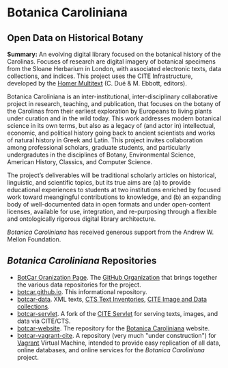 # Botanica Caroliniana

## Open Data on Historical Botany

**Summary:** An evolving digital library focused on the botanical history of the Carolinas. Focuses of research are digital imagery of botanical specimens from the Sloane Herbarium in London, with associated electronic texts, data collections, and indices. This project uses the CITE Infrastructure, developed by the [Homer Multitext](http://homermultitext.org) (C. Dué & M. Ebbott, editors).

Botanica Caroliniana is an inter-institutional, inter-disciplinary collaborative project in research, teaching, and publication, that focuses on the botany of the Carolinas from their earliest exploration by Europeans to living plants under curation and in the wild today. This work addresses modern botanical science in its own terms, but also as a legacy of (and actor in) intellectual, economic, and political history going back to ancient scientists and works of natural history in Greek and Latin. This project invites collaboration among professional scholars, graduate students, and particularly undergradutes in the disciplines of Botany, Environmental Science, American History, Classics, and Computer Science.

The project’s deliverables will be traditional scholarly articles on historical, linguistic, and scientific topics, but its true aims are (a) to provide educational experiences to students at two institutions enriched by focused work toward meangingful contributions to knowledge, and (b) an expanding body of well-documented data in open formats and under open-content licenses, available for use, integration, and re-purposing through a flexible and ontologically rigorous digital library architecture.

_Botanica Caroliniana_ has received generous support from the Andrew W. Mellon Foundation.

## _Botanica Caroliniana_ Repositories

- [BotCar Oranization Page](https://github.com/botcar). The [GitHub Organization](https://github.com/blog/674-introducing-organizations) that brings together the various data repositories for the project.
- [botcar.github.io](https://github.com/botcar/botcar.github.io). This informational repository.
- [botcar-data](https://github.com/botcar/botcar-data). XML texts, [CTS Text Inventories](http://www.homermultitext.org/hmt-docs/specifications/cts/specification.html), [CITE Image and Data collections](http://folio.furman.edu/projects/cite/four_urls.html).
- [botcar-servlet](https://github.com/botcar/botcar-servlet). A fork of the [CITE Servlet](https://github.com/cite-architecture/citeservlet) for serving texts, images, and data via CITE/CTS.
- [botcar-website](https://github.com/botcar/botcar-website). The repository for the [Botanica Caroliniana](http://folio.furman.edu/projects/botanicacaroliniana/index.html) website.
- [botcar-vagrant-cite](https://github.com/botcar/botcar-vagrant-cite). A repository (very much "under construction") for [Vagrant](http://www.vagrantup.com) Virtual Machine, intended to provide easy replication of all data, online databases, and online services for the _Botanica Caroliniana_ project.





